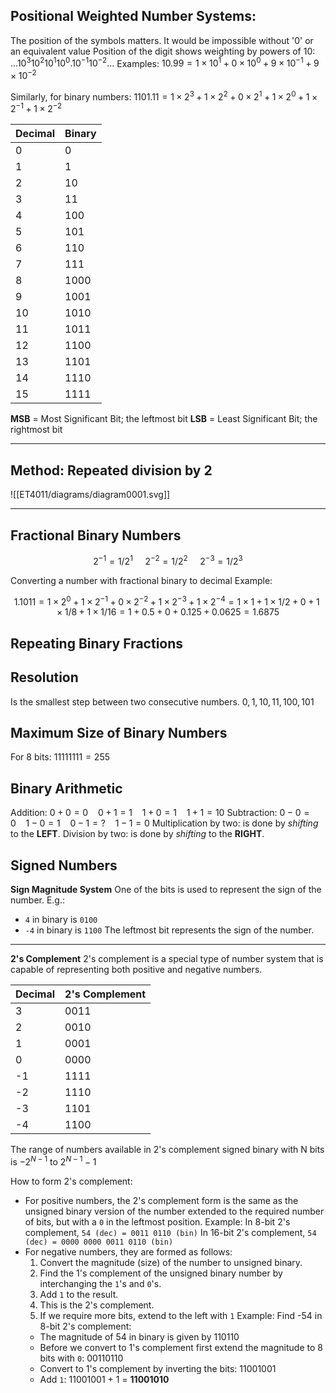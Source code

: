 ## Positional Weighted Number Systems:
The position of the symbols matters. It would be impossible without '0' or an equivalent value
Position of the digit shows weighting by powers of 10: $...10^3 10^2 10^1 10^0 . 10^{-1} 10^{-2} ...$
Examples: $10.99 = 1×10^1 + 0×10^0 + 9×10^{-1} + 9×10^{-2}$

Similarly, for binary numbers: $1101.11 = 1×2^3 + 1×2^2 + 0×2^1 + 1×2^0 + 1×2^{-1} + 1×2^{-2}$

| Decimal | Binary |
| ------- | ------ |
| 0       | 0      |
| 1       | 1      |
| 2       | 10     |
| 3       | 11     |
| 4       | 100    |
| 5       | 101    |
| 6       | 110    |
| 7       | 111    |
| 8       | 1000   |
| 9       | 1001   |
| 10      | 1010   |
| 11      | 1011   |
| 12      | 1100   |
| 13      | 1101   |
| 14      | 1110   |
| 15      | 1111       |

__MSB__ = Most Significant Bit; the leftmost bit
__LSB__   = Least Significant Bit; the rightmost bit

---
## Method: Repeated division by 2

![[ET4011/diagrams/diagram0001.svg]]

---
## Fractional Binary Numbers
```math
2^{-1} = {1}/{2^1}\ \ \ \ \ 2^{-2} = {1}/{2^2}\ \ \ \ \ 2^{-3} = {1}/{2^3}
```
Converting a number with fractional binary to decimal
Example: 
```math
1.1011 = 1×2^0 + 1×2^{-1} + 0×2^{-2} + 1×2^{-3} + 1×2^{-4}
= 1×1 + 1×{1/2} + 0 + 1×{1/8} + 1×{1/16}
= 1 + 0.5 + 0 + 0.125 + 0.0625
= 1.6875
```

## Repeating Binary Fractions

## Resolution
Is the smallest step between two consecutive numbers.
$0, 1, 10, 11, 100, 101$

## Maximum Size of Binary Numbers
For 8 bits: $11111111 = 255$

## Binary Arithmetic
Addition: $0 + 0 = 0\ \ \ \ 0 + 1 = 1\ \ \ \ 1 + 0 = 1\ \ \ \ 1 + 1 = 10$
Subtraction: $0 - 0 = 0\ \ \ \ 1 - 0 = 1\ \ \ \ 0 - 1 = ?\ \ \ \ 1 - 1 = 0$
Multiplication by two: is done by _shifting_ to the __LEFT__.
Division by two: is done by _shifting_ to the __RIGHT__.

## Signed Numbers

__Sign Magnitude System__
One of the bits is used to represent the sign of the number. 
E.g.:
- `4` in binary is `0100`
- `-4` in binary is `1100`
The leftmost bit represents the sign of the number.

---
__2's Complement__
2's complement is a special type of number system that is capable of representing both positive and negative numbers.

| Decimal | 2's Complement |
| ------- | -------------- |
| 3       | 0011           |
| 2       | 0010           |
| 1       | 0001           |
| 0       | 0000           |
| -1      | 1111           |
| -2      | 1110           |
| -3      | 1101           |
| -4      | 1100               |

The range of numbers available in 2's complement signed binary with N bits is
$-2^{N-1}$ to $2^{N-1}-1$

How to form 2's complement:
- For positive numbers, the 2's complement form is the same as the unsigned binary version of the number extended to the required number of bits, but with a `0` in the leftmost position.
	Example:
	In 8-bit 2's complement, `54 (dec) = 0011 0110 (bin)`
	In 16-bit 2's complement, `54 (dec) = 0000 0000 0011 0110 (bin)`
- For negative numbers, they are formed as follows:
	1. Convert the magnitude (size) of the number to unsigned binary.
	2. Find the 1's complement of the unsigned binary number by interchanging the `1`'s and `0`'s.
	3. Add `1` to the result.
	4. This is the 2's complement.
	5. If we require more bits, extend to the left with `1`
	Example:
	Find -54 in 8-bit 2's complement:
	- The magnitude of 54 in binary is given by 110110
	- Before we convert to 1's complement first extend the magnitude to 8 bits with `0`: 00110110
	- Convert to 1's complement by inverting the bits: 11001001
	- Add `1`: 11001001 + 1 = __11001010__